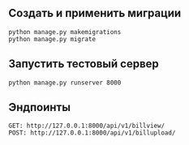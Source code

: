 ## Создать и применить миграции
```
python manage.py makemigrations
python manage.py migrate
```
## Запустить тестовый сервер
```
python manage.py runserver 8000  
```
## Эндпоинты
```
GET: http://127.0.0.1:8000/api/v1/billview/
POST: http://127.0.0.1:8000/api/v1/billupload/
```
